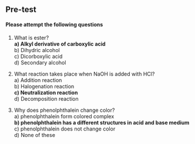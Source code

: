 ## Pre-test
#### Please attempt the following questions

1) What is ester? <br>
<b>a) Alkyl derivative of carboxylic acid<br></b>
b) Dihydric alcohol<br>
c) Dicorboxylic acid<br>
d) Secondary alcohol<br>

2) What reaction takes place when NaOH is added with HCl? <br>
a) Addition reaction<br>
b) Halogenation reaction<br>
<b>c) Neutralization reaction </b><br>
d)  Decomposition reaction<br>

3) Why does phenolphthalein change color? <br>
a) phenolphthalein form colored complex<br>
<b>b) phenolphthalein has a different structures in acid and base medium<br></b>
c) phenolphthalein does not change color <br>
d) None of these<br>

